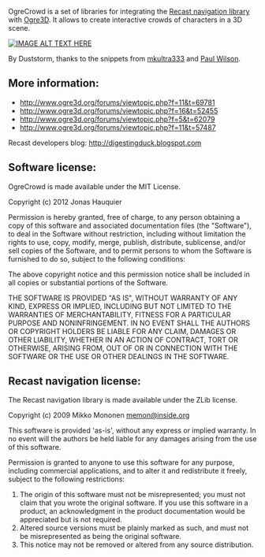 OgreCrowd is a set of libraries for integrating the [Recast navigation library](https://github.com/recastnavigation/recastnavigation) with [Ogre3D](http://www.ogre3d.org).
It allows to create interactive crowds of characters in a 3D scene.

[![IMAGE ALT TEXT HERE](https://img.youtube.com/vi/gYnfWx4cBEs/0.jpg)](https://www.youtube.com/watch?v=gYnfWx4cBEs)

By Duststorm, thanks to the snippets from [mkultra333](http://www.ogre3d.org/forums/viewtopic.php?f=5&t=62079) and [Paul Wilson](http://www.ogre3d.org/forums/viewtopic.php?f=11&t=57487).


More information:
-----------------

- http://www.ogre3d.org/forums/viewtopic.php?f=11&t=69781
- http://www.ogre3d.org/forums/viewtopic.php?f=16&t=52455
- http://www.ogre3d.org/forums/viewtopic.php?f=5&t=62079
- http://www.ogre3d.org/forums/viewtopic.php?f=11&t=57487

Recast developers blog:
http://digestingduck.blogspot.com


Software license:
-----------------

OgreCrowd is made available under the MIT License.

Copyright (c) 2012 Jonas Hauquier

Permission is hereby granted, free of charge, to any person obtaining a copy
of this software and associated documentation files (the "Software"), to deal
in the Software without restriction, including without limitation the rights
to use, copy, modify, merge, publish, distribute, sublicense, and/or sell
copies of the Software, and to permit persons to whom the Software is
furnished to do so, subject to the following conditions:

The above copyright notice and this permission notice shall be included in
all copies or substantial portions of the Software.

THE SOFTWARE IS PROVIDED "AS IS", WITHOUT WARRANTY OF ANY KIND, EXPRESS OR
IMPLIED, INCLUDING BUT NOT LIMITED TO THE WARRANTIES OF MERCHANTABILITY,
FITNESS FOR A PARTICULAR PURPOSE AND NONINFRINGEMENT. IN NO EVENT SHALL THE
AUTHORS OR COPYRIGHT HOLDERS BE LIABLE FOR ANY CLAIM, DAMAGES OR OTHER
LIABILITY, WHETHER IN AN ACTION OF CONTRACT, TORT OR OTHERWISE, ARISING FROM,
OUT OF OR IN CONNECTION WITH THE SOFTWARE OR THE USE OR OTHER DEALINGS IN
THE SOFTWARE.


Recast navigation license:
--------------------------

The Recast navigation library is made available under the ZLib license.

Copyright (c) 2009 Mikko Mononen memon@inside.org

This software is provided 'as-is', without any express or implied
warranty.  In no event will the authors be held liable for any damages
arising from the use of this software.

Permission is granted to anyone to use this software for any purpose,
including commercial applications, and to alter it and redistribute it
freely, subject to the following restrictions:

1. The origin of this software must not be misrepresented; you must not
claim that you wrote the original software. If you use this software
in a product, an acknowledgment in the product documentation would be
appreciated but is not required.
2. Altered source versions must be plainly marked as such, and must not be
misrepresented as being the original software.
3. This notice may not be removed or altered from any source distribution.
